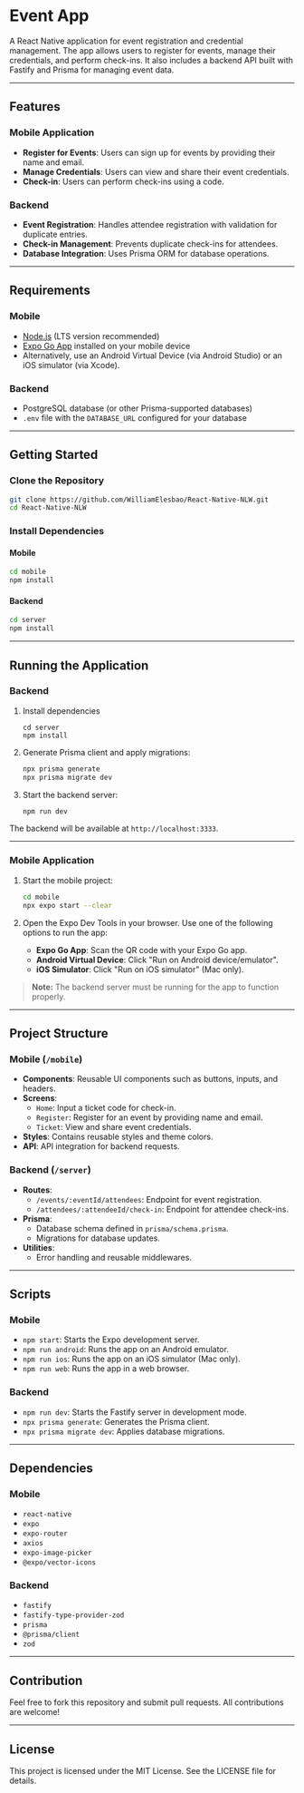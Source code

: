 # Event App

A React Native application for event registration and credential management. The app allows users to register for events, manage their credentials, and perform check-ins. It also includes a backend API built with Fastify and Prisma for managing event data.

---

## Features

### Mobile Application
- **Register for Events**: Users can sign up for events by providing their name and email.
- **Manage Credentials**: Users can view and share their event credentials.
- **Check-in**: Users can perform check-ins using a code.

### Backend
- **Event Registration**: Handles attendee registration with validation for duplicate entries.
- **Check-in Management**: Prevents duplicate check-ins for attendees.
- **Database Integration**: Uses Prisma ORM for database operations.

---

## Requirements

### Mobile
- [Node.js](https://nodejs.org/) (LTS version recommended)
- [Expo Go App](https://expo.dev/client) installed on your mobile device
- Alternatively, use an Android Virtual Device (via Android Studio) or an iOS simulator (via Xcode).

### Backend
- PostgreSQL database (or other Prisma-supported databases)
- `.env` file with the `DATABASE_URL` configured for your database

---

## Getting Started

### Clone the Repository

```bash
git clone https://github.com/WilliamElesbao/React-Native-NLW.git
cd React-Native-NLW
```

### Install Dependencies

#### Mobile
```bash
cd mobile
npm install
```

#### Backend
```bash
cd server
npm install
```

---

## Running the Application

### Backend

1. Install dependencies
   ```env
   cd server
   npm install
   ```

2. Generate Prisma client and apply migrations:
   ```bash
   npx prisma generate
   npx prisma migrate dev
   ```

3. Start the backend server:
   ```bash
   npm run dev
   ```

The backend will be available at `http://localhost:3333`.

---

### Mobile Application

1. Start the mobile project:
   ```bash
   cd mobile
   npx expo start --clear
   ```

2. Open the Expo Dev Tools in your browser. Use one of the following options to run the app:
   - **Expo Go App**: Scan the QR code with your Expo Go app.
   - **Android Virtual Device**: Click "Run on Android device/emulator".
   - **iOS Simulator**: Click "Run on iOS simulator" (Mac only).

> **Note:** The backend server must be running for the app to function properly.

---

## Project Structure

### Mobile (`/mobile`)
- **Components**: Reusable UI components such as buttons, inputs, and headers.
- **Screens**:
  - `Home`: Input a ticket code for check-in.
  - `Register`: Register for an event by providing name and email.
  - `Ticket`: View and share event credentials.
- **Styles**: Contains reusable styles and theme colors.
- **API**: API integration for backend requests.

### Backend (`/server`)
- **Routes**:
  - `/events/:eventId/attendees`: Endpoint for event registration.
  - `/attendees/:attendeeId/check-in`: Endpoint for attendee check-ins.
- **Prisma**:
  - Database schema defined in `prisma/schema.prisma`.
  - Migrations for database updates.
- **Utilities**:
  - Error handling and reusable middlewares.

---

## Scripts

### Mobile
- `npm start`: Starts the Expo development server.
- `npm run android`: Runs the app on an Android emulator.
- `npm run ios`: Runs the app on an iOS simulator (Mac only).
- `npm run web`: Runs the app in a web browser.

### Backend
- `npm run dev`: Starts the Fastify server in development mode.
- `npx prisma generate`: Generates the Prisma client.
- `npx prisma migrate dev`: Applies database migrations.

---

## Dependencies

### Mobile
- `react-native`
- `expo`
- `expo-router`
- `axios`
- `expo-image-picker`
- `@expo/vector-icons`

### Backend
- `fastify`
- `fastify-type-provider-zod`
- `prisma`
- `@prisma/client`
- `zod`

---

## Contribution
Feel free to fork this repository and submit pull requests. All contributions are welcome!

---

## License
This project is licensed under the MIT License. See the LICENSE file for details.

